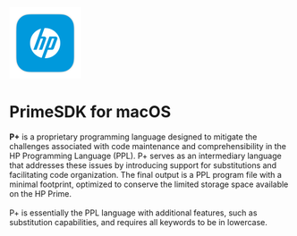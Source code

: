 <img src="https://raw.githubusercontent.com/Insoft-UK/PrimeSDK/main/assets/PrimeSDK.png" style="width: 128px" />
<h1>PrimeSDK for macOS</h1>

<b>P+</b> is a proprietary programming language designed to mitigate the challenges associated with code maintenance and comprehensibility in the HP Programming Language (PPL). P+ serves as an intermediary language that addresses these issues by introducing support for substitutions and facilitating code organization. The final output is a PPL program file with a minimal footprint, optimized to conserve the limited storage space available on the HP Prime.
<br/><br/>
P+ is essentially the PPL language with additional features, such as substitution capabilities, and requires all keywords to be in lowercase.
<br/><br/>
